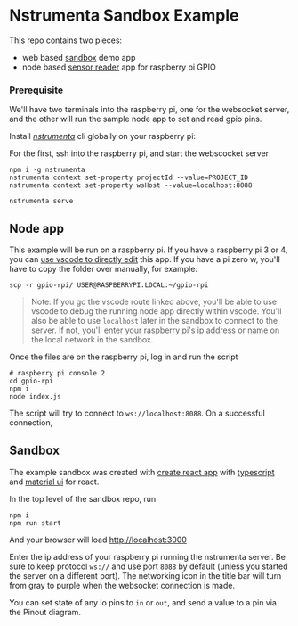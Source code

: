 # Nstrumenta Sandbox Example

This repo contains two pieces:

* web based [sandbox](#sandbox) demo app
* node based [sensor reader](#node) app for raspberry pi GPIO

### Prerequisite

We'll have two terminals into the raspberry pi, one for the websocket server, and the other will run the sample node app to set and read gpio pins.

Install [_nstrumenta_](https://nstrumenta.com) cli globally on your raspberry pi:

For the first, ssh into the raspberry pi, and start the webscocket server


```shell
npm i -g nstrumenta
nstrumenta context set-property projectId --value=PROJECT_ID
nstrumenta context set-property wsHost --value=localhost:8088
```

```shell
nstrumenta serve
```

## <a name="cli"></a> Node app

This example will be run on a raspberry pi. If you have a raspberry pi 3 or 4, you can [use vscode to directly edit](https://code.visualstudio.com/docs/remote/ssh) this app. If you have a pi zero w, you'll have to copy the folder over manually, for example:

```shell
scp -r gpio-rpi/ USER@RASPBERRYPI.LOCAL:~/gpio-rpi
```

> Note: If you go the vscode route linked above, you'll be able to use vscode to debug the running node app directly within vscode. You'll also be able to use `localhost` later in the sandbox to connect to the server. If not, you'll enter your raspberry pi's ip address or name on the local network in the sandbox.

Once the files are on the raspberry pi, log in and run the script

```shell
# raspberry pi console 2
cd gpio-rpi
npm i
node index.js
```

The script will try to connect to `ws://localhost:8088`. On a successful connection, 

## <a name="cli"></a> Sandbox

The example sandbox was created with [create react app](https://create-react-app.dev/) with [typescript](https://typescript.org) and [material ui](https://mui.com) for react.

In the top level of the sandbox repo, run

```shell
npm i
npm run start
```

And your browser will load [http://localhost:3000](http://localhost:3000)

Enter the ip address of your raspberry pi running the nstrumenta server. Be sure to keep protocol `ws://` and use port `8088` by default (unless you started the server on a different port). The networking icon in the title bar will turn from gray to purple when the websocket connection is made.

You can set state of any io pins to `in` or `out`, and send a value to a pin via the Pinout diagram.
